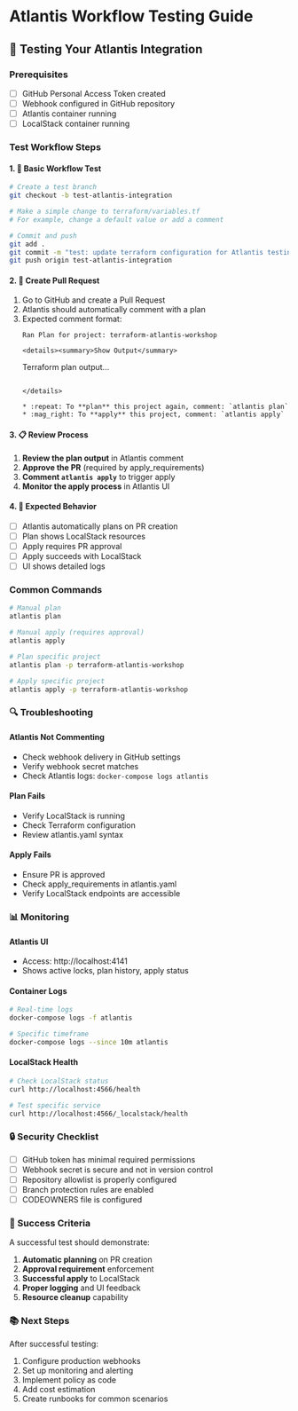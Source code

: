# Atlantis Workflow Testing Guide

## 🧪 Testing Your Atlantis Integration

### Prerequisites
- [ ] GitHub Personal Access Token created
- [ ] Webhook configured in GitHub repository
- [ ] Atlantis container running
- [ ] LocalStack container running

### Test Workflow Steps

#### 1. 🔄 Basic Workflow Test

```bash
# Create a test branch
git checkout -b test-atlantis-integration

# Make a simple change to terraform/variables.tf
# For example, change a default value or add a comment

# Commit and push
git add .
git commit -m "test: update terraform configuration for Atlantis testing"
git push origin test-atlantis-integration
```

#### 2. 🔀 Create Pull Request

1. Go to GitHub and create a Pull Request
2. Atlantis should automatically comment with a plan
3. Expected comment format:
   ```
   Ran Plan for project: terraform-atlantis-workshop

   <details><summary>Show Output</summary>

   ```
   Terraform plan output...
   ```

   </details>

   * :repeat: To **plan** this project again, comment: `atlantis plan`
   * :mag_right: To **apply** this project, comment: `atlantis apply`
   ```

#### 3. 📋 Review Process

1. **Review the plan output** in Atlantis comment
2. **Approve the PR** (required by apply_requirements)
3. **Comment `atlantis apply`** to trigger apply
4. **Monitor the apply process** in Atlantis UI

#### 4. 🎯 Expected Behavior

- [ ] Atlantis automatically plans on PR creation
- [ ] Plan shows LocalStack resources
- [ ] Apply requires PR approval
- [ ] Apply succeeds with LocalStack
- [ ] UI shows detailed logs

### Common Commands

```bash
# Manual plan
atlantis plan

# Manual apply (requires approval)
atlantis apply

# Plan specific project
atlantis plan -p terraform-atlantis-workshop

# Apply specific project
atlantis apply -p terraform-atlantis-workshop
```

### 🔍 Troubleshooting

#### Atlantis Not Commenting
- Check webhook delivery in GitHub settings
- Verify webhook secret matches
- Check Atlantis logs: `docker-compose logs atlantis`

#### Plan Fails
- Verify LocalStack is running
- Check Terraform configuration
- Review atlantis.yaml syntax

#### Apply Fails
- Ensure PR is approved
- Check apply_requirements in atlantis.yaml
- Verify LocalStack endpoints are accessible

### 📊 Monitoring

#### Atlantis UI
- Access: http://localhost:4141
- Shows active locks, plan history, apply status

#### Container Logs
```bash
# Real-time logs
docker-compose logs -f atlantis

# Specific timeframe
docker-compose logs --since 10m atlantis
```

#### LocalStack Health
```bash
# Check LocalStack status
curl http://localhost:4566/health

# Test specific service
curl http://localhost:4566/_localstack/health
```

### 🔒 Security Checklist

- [ ] GitHub token has minimal required permissions
- [ ] Webhook secret is secure and not in version control
- [ ] Repository allowlist is properly configured
- [ ] Branch protection rules are enabled
- [ ] CODEOWNERS file is configured

### 🎉 Success Criteria

A successful test should demonstrate:
1. **Automatic planning** on PR creation
2. **Approval requirement** enforcement
3. **Successful apply** to LocalStack
4. **Proper logging** and UI feedback
5. **Resource cleanup** capability

### 📚 Next Steps

After successful testing:
1. Configure production webhooks
2. Set up monitoring and alerting
3. Implement policy as code
4. Add cost estimation
5. Create runbooks for common scenarios
